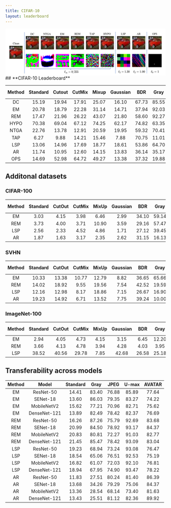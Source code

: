 ```yaml
---
title: CIFAR-10
layout: leaderboard
---
```

<img src="https://github.com/Tianyue818/html-source/blob/main/images/main.png" width="700px" align="middle">
## **CIFAR-10 Leaderboard**

Method  | Standard | Cutout | CutMix | Mixup | Gaussian | BDR | Gray | JPEG | U-max | AVATAR | AT 
:----: | :----: | :----: | :----:  | :----: | :----: | :----: | :----: | :----: | :----: | :----: | :----:
DC      |   15.19   | 19.94 | 17.91 | 25.07 | 16.10  | 67.73 | 85.55 | 83.57 | 92.17|  82.10 | 76.85
EM      | 20.78 | 18.79 | 22.28 | 31.14 | 14.71 | 37.94 | 92.03 | 80.72 | 93.61 | 75.62 | 82.51 
REM     | 17.47 | 21.96 | 26.22 | 43.07 | 21.80 | 58.60 | 92.27 | 85.44 | 92.43 | 82.42 | 77.46 
HYPO    | 70.38 | 69.04 | 67.12 | 74.25 | 62.17 | 74.82 | 63.35 | 85.21 | 88.44 | 85.94 | 81.49 
NTGA    | 22.76 | 13.78 | 12.91 | 20.59 | 19.95 | 59.32 | 70.41 | 68.72 | 86.78 | 86.22 | 69.70 
TAP     | 6.27  | 9.88  | 14.21 | 15.46 | 7.88  | 70.75 | 11.01 | 84.08 | 79.05 | 87.75 | 79.92 
LSP     | 13.06 | 14.96 | 17.69 | 18.77 | 18.61 | 53.86 | 64.70 | 80.14 | 92.83 | 76.90 | 81.38 
AR      | 11.74 | 10.95 | 12.60 | 14.15 | 13.83 | 36.14 | 35.17 | 84.75 | 90.12 | 88.60 | 81.15 
OPS     | 14.69 | 52.98 | 64.72 | 49.27 | 13.38 | 37.32 | 19.88 | 78.48 | 77.99 | 66.16 | 14.95 

## **Additonal datasets**
### **CIFAR-100**

 Method | Standard | CutOut | CutMix | MixUp | Gaussian | BDR | Gray | JPEG | U-max
 :----: | :----: | :----:  | :----: | :----: | :----: | :----: | :----: | :----: | :----:
EM |3.03 |4.15 |3.98 |6.46 |2.99 |34.10 |59.14 |58.71| 68.81
REM |3.73 |4.00|3.71 |10.90 |3.59 |29.16 |57.47 |55.60 |67.72
LSP |2.56 |2.33 |4.52 |4.86 |1.71 |27.12 |39.45 |52.82 |68.31
AR |1.87 |1.63 |3.17 |2.35 |2.62 |31.15 |16.13 |54.73 |55.95

### **SVHN**

 Method | Standard | CutOut | CutMix | MixUp | Gaussian | BDR | Gray | JPEG | U-max
 :----: | :----: | :----:  | :----: | :----: | :----: | :----: | :----: | :----: | :----:
EM |10.33 |13.38 |10.77 |12.79 |8.82 |36.65| 65.66 |86.14 |90.24
REM |14.02 |18.92 |9.55 |19.56 |7.54 |42.52 |19.59 |90.58 |88.26
LSP |12.16 |12.98 |8.17 |18.86 |7.15 |26.67 |16.90 |84.06 |90.64
AR |19.23 |14.92 |6.71 |13.52 |7.75 |39.24 |10.00 |92.46 |90.07

### **ImageNet-100**

Method | Standard | CutOut | CutMix | MixUp | Gaussian | BDR | Gray | JPEG | U-max
 :----: | :----: | :----:  | :----: | :----: | :----: | :----: | :----: | :----: | :----:
EM |2.94 |4.05 |4.73 |4.15 |3.15 |6.45 |12.20 |31.73 |44.07
REM |3.66 |4.13 |4.78 |3.94 |4.28 |4.03 |3.95 |40.98 |42.14
LSP |38.52 |40.56 |29.78 |7.85 |42.68 |26.58 |25.18 |36.83 |63.28

## **Transferability across models**

Method | Model | Standard | Gray | JPEG  | U-max | AVATAR
 :----: | :----: | :----:  | :----: | :----: | :----: | :----:
EM | ResNet-50 |14.41 |83.40 |76.88 |85.89 |77.64
EM   |SENet-18 |13.60 |86.03 |79.35 |83.27 |74.22
EM |MobileNetV2 |15.62 |77.21 |70.96 |82.71 |75.62
EM |DenseNet-121 |13.89 |82.49 |78.42 |82.37 |76.69
REM | ResNet-50 | 16.26 | 87.26 |75.79 |92.69 |83.68
REM |SENet-18 |20.99 |84.50 |78.92 |93.17 |84.37
REM |MobileNetV2 |20.83 |80.81 |72.27 |91.03 |82.77
REM |DenseNet-121 |21.45 |85.47 |78.42 |93.09 |83.04
LSP |ResNet-50 |19.23 |68.94 |73.24 |93.08 |76.47
LSP|SENet-18 |18.54 |65.06 |76.51 |92.53 |75.19
LSP|MobileNetV2 |16.82 |61.07 |72.03 |92.10 |76.81
LSP|DenseNet-121 |18.94 |67.95 |74.90 |93.47 |78.22
AR | ResNet-50 |11.83 |27.51 |80.24 |81.40 |86.39
AR|SENet-18 |13.68 |34.26 |79.29 |75.06 |84.37
AR|MobileNetV2 |13.36 |28.54 |68.14 |73.40 |81.63
AR|DenseNet-121 |13.43 |25.51 |81.12 |82.36 |89.92

